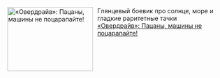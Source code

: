 <!--2025-03-25 10:15:17-->
<div class="yb">
  <div class="rss smaller1 kino_kino"><a href="https://www.kino-teatr.ru/kino/art/tv/4792/" title="«Овердрайв»: Пацаны, машины не поцарапайте&#33;"><img src="https://www.kino-teatr.ru/art/2/9/4792/poster.jpg" width="196" height="147" align="left" hspace="5" style="margin: 0px 10px 0px 5px" alt="«Овердрайв»: Пацаны, машины не поцарапайте&#33;"/></a>Глянцевый боевик про солнце, море и гладкие раритетные тачки <br><a class="light" href="https://www.kino-teatr.ru/kino/art/tv/4792/">«Овердрайв»: Пацаны, машины не поцарапайте&#33;</a></div>
</div>
